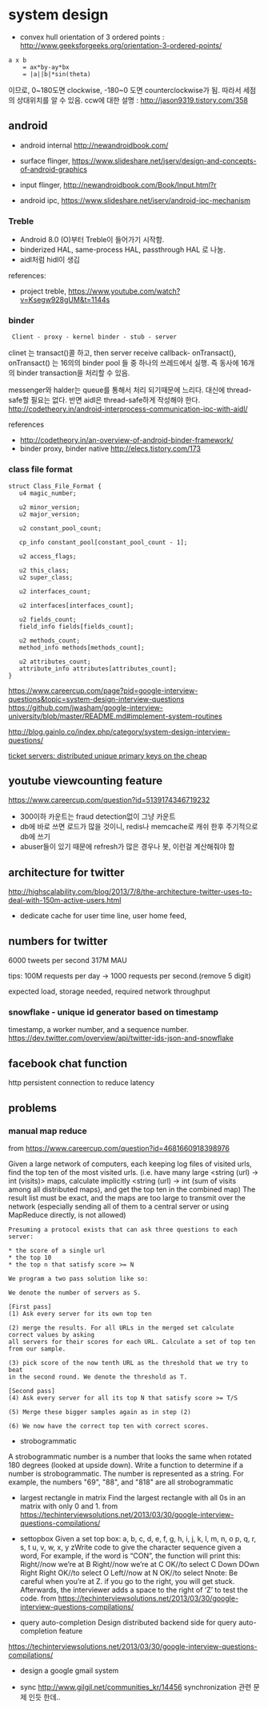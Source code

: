 # system design
- convex hull
    orientation of 3 ordered points : http://www.geeksforgeeks.org/orientation-3-ordered-points/

```
a x b
    = ax*by-ay*bx
    = |a||b|*sin(theta)
```
이므로, 0~180도면 clockwise, -180~0 도면 counterclockwise가 됨. 따라서 세점의 상대위치를 알 수 있음.
ccw에 대한 설명 : http://jason9319.tistory.com/358



## android

- android internal http://newandroidbook.com/

- surface flinger, https://www.slideshare.net/jserv/design-and-concepts-of-android-graphics
- input flinger, http://newandroidbook.com/Book/Input.html?r
- android ipc, https://www.slideshare.net/jserv/android-ipc-mechanism


### Treble

- Android 8.0 (O)부터 Treble이 들어가기 시작함.
- binderized HAL, same-process HAL, passthrough HAL 로 나눔.
- aidl처럼 hidl이 생김


references:
- project treble, https://www.youtube.com/watch?v=Ksegw928gUM&t=1144s


### binder

```
 Client - proxy - kernel binder - stub - server
```

clinet 는 transact()콜 하고, then server receive callback- onTransact(), onTransact() 는 16의의 binder pool 들 중 하나의 쓰레드에서 실행.
즉 동사에 16개의 binder transaction을 처리할 수 있음.

messenger와 halder는 queue를 통해서 처리 되기때문에 느리다. 대신에 thread-safe할 필요는 없다. 반면 aidl은 thread-safe하게 작성해야 한다.
http://codetheory.in/android-interprocess-communication-ipc-with-aidl/


references

- http://codetheory.in/an-overview-of-android-binder-framework/
- binder proxy, binder native http://elecs.tistory.com/173





### class file format

```
struct Class_File_Format {
   u4 magic_number;

   u2 minor_version;
   u2 major_version;

   u2 constant_pool_count;

   cp_info constant_pool[constant_pool_count - 1];

   u2 access_flags;

   u2 this_class;
   u2 super_class;

   u2 interfaces_count;

   u2 interfaces[interfaces_count];

   u2 fields_count;
   field_info fields[fields_count];

   u2 methods_count;
   method_info methods[methods_count];

   u2 attributes_count;
   attribute_info attributes[attributes_count];
}
```


https://www.careercup.com/page?pid=google-interview-questions&topic=system-design-interview-questions
https://github.com/jwasham/google-interview-university/blob/master/README.md#implement-system-routines

http://blog.gainlo.co/index.php/category/system-design-interview-questions/

[ticket servers: distributed unique primary keys on the cheap](http://code.flickr.net/2010/02/08/ticket-servers-distributed-unique-primary-keys-on-the-cheap/)

## youtube viewcounting feature
https://www.careercup.com/question?id=5139174346719232
- 300이하 카운트는 fraud detection없이 그냥 카운트
- db에 바로 쓰면 로드가 많을 것이니, redis나 memcache로 캐쉬 한후 주기적으로 db에 쓰기
- abuser들이 있기 때문에 refresh가 많은 경우나 봇, 이런걸 계산해줘야 함


## architecture for twitter
http://highscalability.com/blog/2013/7/8/the-architecture-twitter-uses-to-deal-with-150m-active-users.html
- dedicate cache for user time line, user home feed,
## numbers for twitter
6000 tweets per second
317M MAU

tips: 100M requests per day -> 1000 requests per second.(remove 5 digit)

expected load, storage needed, required network throughput

### snowflake - unique id generator based on timestamp
timestamp, a worker number, and a sequence number.
https://dev.twitter.com/overview/api/twitter-ids-json-and-snowflake

## facebook chat function
http persistent connection to reduce latency


## problems
### manual map reduce
from https://www.careercup.com/question?id=4681660918398976

Given a large network of computers, each keeping log files of visited urls, find the top ten of the most visited urls.
(i.e. have many large <string (url) -> int (visits)> maps, calculate implicitly <string (url) -> int (sum of visits among all distributed maps), and get the top ten in the combined map)
The result list must be exact, and the maps are too large to transmit over the network (especially sending all of them to a central server or using MapReduce directly, is not allowed)


```
Presuming a protocol exists that can ask three questions to each server:

* the score of a single url
* the top 10
* the top n that satisfy score >= N

We program a two pass solution like so:

We denote the number of servers as S.

[First pass]
(1) Ask every server for its own top ten

(2) merge the results. For all URLs in the merged set calculate correct values by asking
all servers for their scores for each URL. Calculate a set of top ten from our sample.

(3) pick score of the now tenth URL as the threshold that we try to beat
in the second round. We denote the threshold as T.

[Second pass]
(4) Ask every server for all its top N that satisfy score >= T/S

(5) Merge these bigger samples again as in step (2)

(6) We now have the correct top ten with correct scores.
```




* strobogrammatic

A strobogrammatic number is a number that looks the same when rotated 180 degrees (looked at upside down).
Write a function to determine if a number is strobogrammatic. The number is represented as a string.
For example, the numbers "69", "88", and "818" are all strobogrammatic

* largest rectangle in matrix
Find the largest rectangle with all 0s in an matrix with only 0 and 1.
from https://techinterviewsolutions.net/2013/03/30/google-interview-questions-compilations/
* settopbox
Given a set top box:
a, b, c, d, e,
f, g, h, i, j,
k, l, m, n, o
p, q, r, s, t
u, v, w, x, y
zWrite code to give the character sequence given a word, For example, if the word is “CON”, the function will print this:
Right//now we’re at B
Right//now we’re at C
OK//to select C
Down
DOwn
Right
Right
OK//to select O
Left//now at N
OK//to select Nnote: Be careful when you’re at Z. if you go to the right, you will get stuck.
Afterwards, the interviewer adds a space to the right of ‘Z’ to test the code.
from https://techinterviewsolutions.net/2013/03/30/google-interview-questions-compilations/

* query auto-completion
Design distributed backend side for query auto-completion feature

https://techinterviewsolutions.net/2013/03/30/google-interview-questions-compilations/
* design a google gmail system

* sync
http://www.gilgil.net/communities_kr/14456  synchronization 관련 문제 인듯 한데..
